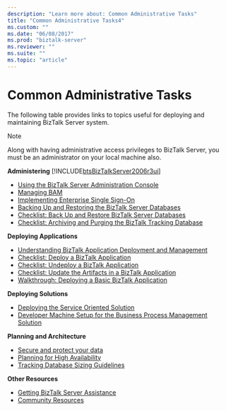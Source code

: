 ```yaml
---
description: "Learn more about: Common Administrative Tasks"
title: "Common Administrative Tasks4"
ms.custom: ""
ms.date: "06/08/2017"
ms.prod: "biztalk-server"
ms.reviewer: ""
ms.suite: ""
ms.topic: "article"
---
```

# Common Administrative Tasks
The following table provides links to topics useful for deploying and maintaining BizTalk Server system.  

> [!NOTE]
>  Along with having administrative access privileges to BizTalk Server, you must be an administrator on your local machine also.  


**Administering** [!INCLUDE[btsBizTalkServer2006r3ui](../includes/btsbiztalkserver2006r3ui-md.md)]

- [Using the BizTalk Server Administration Console](../core/using-the-biztalk-server-administration-console.md)
-   [Managing BAM](../core/managing-bam.md)
-   [Implementing Enterprise Single Sign-On](../core/implementing-enterprise-single-sign-on.md)
-   [Backing Up and Restoring the BizTalk Server Databases](../core/backing-up-and-restoring-the-biztalk-server-databases.md)
-   [Checklist: Back Up and Restore BizTalk Server Databases](../core/checklist-back-up-and-restore-biztalk-server-databases.md)
-   [Checklist: Archiving and Purging the BizTalk Tracking Database](../core/checklist-archiving-and-purging-the-biztalk-tracking-database.md)

**Deploying Applications**

-   [Understanding BizTalk Application Deployment and Management](../core/understanding-biztalk-application-deployment-and-management.md)
-   [Checklist: Deploy a BizTalk Application](../core/checklist-deploy-a-biztalk-application.md)
-   [Checklist: Undeploy a BizTalk Application](../core/checklist-undeploy-a-biztalk-application.md)
-   [Checklist: Update the Artifacts in a BizTalk Application](../core/checklist-update-the-artifacts-in-a-biztalk-application.md)
-   [Walkthrough: Deploying a Basic BizTalk Application](../core/walkthrough-deploying-a-basic-biztalk-application.md) 

**Deploying Solutions**

-   [Deploying the Service Oriented Solution](../core/deploying-the-service-oriented-solution.md)
-   [Developer Machine Setup for the Business Process Management Solution](../core/developer-machine-setup-for-the-business-process-management-solution.md)

**Planning and Architecture**

-   [Secure and protect your data](../core/secure-and-protect-your-biztalk-messages.md)
-   [Planning for High Availability](../core/planning-for-high-availability3.md)
-   [Tracking Database Sizing Guidelines](../core/tracking-database-sizing-guidelines.md)

**Other Resources**

-   [Getting BizTalk Server Assistance](../core/getting-biztalk-server-assistance.md)
-   [Community Resources](../core/community-resources5.md)

